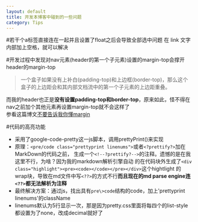 ```yaml
---
layout: default
title: 开发本博客中碰到的一些问题
category: Tips
---
```

#若干个a标签直接连在一起并且设置了float之后会导致全部选中问题
在<a> link </a>文字内部加上空格，就可以解决

#开发过程中发现对nav元素(header的第一个子元素)设置的margin-top会撑开header的margin-top
>一个盒子如果没有上补白(padding-top)和上边框(border-top)，那么这个盒子的上边距会和其内部文档流中的第一个子元素的上边距重叠。

而我的header也正是**没有设置padding-top和border-top**，原来如此，怪不得在nav之前加个其他元素再设置margin-top就不会这样了  
参看这篇博文[不要告诉我你懂margin](http://www.hicss.net/do-not-tell-me-you-understand-margin/)

#代码的高亮功能
+ 采用了google-code-pretty这一js脚本，调用prettyPrint()来实现
+ 原理：`<pre/code class="prettyprint linenums">`或者`<?prettify?>`加在MarkDown的代码之前，
生成一个`<!--?prettify?-->`的注释。遗憾的是在我这里不行，为啥？因为我的markdown解析引擎自动
的在代码块外生成了`<div class="highlight"><pre><code></code></pre></div>`这个hightlight
的wrap块，导致在md文件中写`<??>`的方式不行**而且现在的md parse engine连`<??>`都无法解析为注释**
+ 最终解决方案：通过js，找出具有`pre\>code`结构的code，加上'prettyprint linenums'的className
+ linenums默认为5行显示一次，那是因为pretty.css里面将每四个的list-style都设置为了none，改成decimal就好了